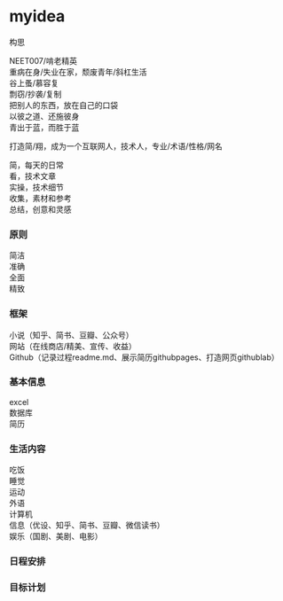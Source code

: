 # myidea
构思

NEET007/啃老精英</br>
重病在身/失业在家，颓废青年/斜杠生活</br>
谷上蚤/慕容复</br>
剽窃/抄袭/复制</br>
把别人的东西，放在自己的口袋</br>
以彼之道、还施彼身</br>
青出于蓝，而胜于蓝</br>

打造简/翔，成为一个互联网人，技术人，专业/术语/性格/网名

简，每天的日常</br>
看，技术文章</br>
实操，技术细节</br>
收集，素材和参考</br>
总结，创意和灵感</br>

### 原则
简洁</br>
准确</br>
全面</br>
精致</br>

### 框架
小说（知乎、简书、豆瓣、公众号）</br>
网站（在线商店/精美、宣传、收益）</br>
Github（记录过程readme.md、展示简历githubpages、打造网页githublab）</br>

### 基本信息
excel</br>
数据库</br>
简历</br>

### 生活内容
吃饭</br>
睡觉</br>
运动</br>
外语</br>
计算机</br>
信息（优设、知乎、简书、豆瓣、微信读书）</br>
娱乐（国剧、美剧、电影）</br>

### 日程安排

### 目标计划

